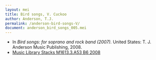 ```yaml
---
layout: mei
title: Bird songs, V. Cuckoo
author: Anderson, T.J.
permalink: /anderson-bird-songs-V/
document: anderson_bird_songs_005.mei
---
```


- In *Bird songs: for soprano and rock band (2007).* United States: T. J. Anderson Music Publishing, 2008.
- <a href="https://tufts-primo.hosted.exlibrisgroup.com/permalink/f/bnf7qa/01TUN_ALMA21221659780003851" target="_blank">Music Library Stacks M1613.3.A53 B6 2008</a>
